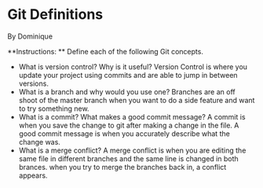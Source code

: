 # Git Definitions
By Dominique

**Instructions: ** Define each of the following Git concepts.

* What is version control?  Why is it useful?
	Version Control is where you update your project using commits and are able to jump in between versions. 
* What is a branch and why would you use one?
	Branches are an off shoot of the master branch when you want to do a side feature and want to try something new.
* What is a commit? What makes a good commit message?
	A commit is when you save the change to git after making a change in the file. A good commit message is when you accurately describe what the change was.
* What is a merge conflict?
	A merge conflict is when you are editing the same file in different branches and the same line is changed in both brances. when you try to merge the branches back in, a conflict appears.